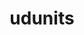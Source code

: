 ---
title: "udunits"
layout: cache
categories: [package, develop-2025-03-30]
meta: {"compilers": ["cce@18.0.0", "gcc@11.4.0", "intel-oneapi-compilers@2024.2.1"], "num_specs": 4, "num_specs_by_stack": {"e4s": 1, "e4s-cray-rhel": 1, "e4s-neoverse-v2": 1, "e4s-oneapi": 1, "root": 4}, "oss": ["rhel8", "ubuntu22.04"], "platforms": ["linux"], "stacks": ["e4s", "e4s-cray-rhel", "e4s-neoverse-v2", "e4s-oneapi", "root"], "targets": ["neoverse_v2", "x86_64_v3"], "versions": ["2.2.28"]}
spec_details: [{"compiler": "cce@18.0.0", "hash": "a3tip3frx4mgwmvvyhtfxekt3d5y4bmq", "os": "rhel8", "platform": "linux", "size": "-", "stacks": ["e4s-cray-rhel", "root"], "target": "x86_64_v3", "variants": ["build_system=autotools", "+shared"], "versions": ["2.2.28"]}, {"compiler": "intel-oneapi-compilers@2024.2.1", "hash": "mtwjawqika32jza2ibprdp7xu4zccksu", "os": "ubuntu22.04", "platform": "linux", "size": "-", "stacks": ["e4s-oneapi", "root"], "target": "x86_64_v3", "variants": ["build_system=autotools", "+shared"], "versions": ["2.2.28"]}, {"compiler": "gcc@11.4.0", "hash": "qofziosohuuijkc6xhgee6mnasfn3ybo", "os": "ubuntu22.04", "platform": "linux", "size": "-", "stacks": ["e4s", "root"], "target": "x86_64_v3", "variants": ["build_system=autotools", "+shared"], "versions": ["2.2.28"]}, {"compiler": "gcc@11.4.0", "hash": "vvyezlxgfkqwpykeipd5hthvcn7hv54f", "os": "ubuntu22.04", "platform": "linux", "size": "-", "stacks": ["e4s-neoverse-v2", "root"], "target": "neoverse_v2", "variants": ["build_system=autotools", "+shared"], "versions": ["2.2.28"]}]
---